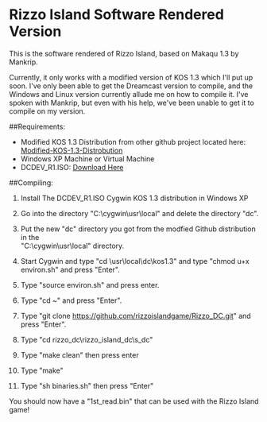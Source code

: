 # Rizzo Island Software Rendered Version

This is the software rendered of Rizzo Island, based on Makaqu 1.3 by Mankrip.

Currently, it only works with a modified version of KOS 1.3 which I'll put up soon.
I've only been able to get the Dreamcast version to compile, and the Windows and Linux version currently allude me on how to compile it. I've spoken with Mankrip, but even with his help, we've been unable to get it to compile on my version.

##Requirements:

- Modified KOS 1.3 Distribution from other github project located here: [Modified-KOS-1.3-Distrobution](https://github.com/rizzoislandgame/Modified-KOS-1.3-For-Makaqu)
- Windows XP Machine or Virtual Machine
- DCDEV_R1.ISO: [Download Here](https://mega.nz/#!yX52VaDJ!XKYZbdM0HbQ3TUm88BwsKSH8xqwxb1M2CBAdXaNtpdA)

##Compiling:

1. Install The DCDEV_R1.ISO Cygwin KOS 1.3 distribution in Windows XP 

2. Go into the directory "C:\cygwin\usr\local" and delete the directory "dc".

3. Put the new "dc" directory you got from the modfied Github distribution in the       
   "C:\cygwin\usr\local" directory.

4. Start Cygwin and type "cd \usr\local\dc\kos1.3" and type "chmod u+x environ.sh" and press "Enter".

5. Type "source environ.sh" and press enter.

6. Type "cd ~" and press "Enter".

7. Type "git clone https://github.com/rizzoislandgame/Rizzo_DC.git" and press "Enter".

8. Type "cd rizzo_dc\rizzo_island_dc\s_dc"

9. Type "make clean" then press enter

10. Type "make"

11. Type "sh binaries.sh" then press "Enter"

You should now have a "1st_read.bin" that can be used with the Rizzo Island game!